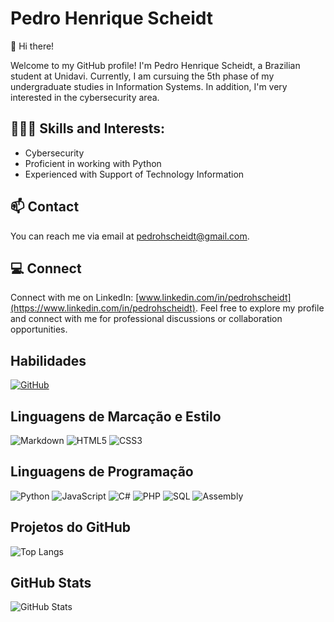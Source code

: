 # Pedro Henrique Scheidt

👋 Hi there!

Welcome to my GitHub profile! I'm Pedro Henrique Scheidt, a Brazilian student at Unidavi. Currently, I am cursuing the 5th phase of my undergraduate studies in Information Systems. In addition, I'm very interested in the cybersecurity area.

## 👨🏼‍💻 Skills and Interests:

- Cybersecurity
- Proficient in working with Python
- Experienced with Support of Technology Information

## 📫 Contact

You can reach me via email at [pedrohscheidt@gmail.com](mailto:pedrohscheidt@gmail.com).

## 💻 Connect

Connect with me on LinkedIn: [www.linkedin.com/in/pedrohscheidt](https://www.linkedin.com/in/pedrohscheidt). Feel free to explore my profile and connect with me for professional discussions or collaboration opportunities.
## Habilidades
[![GitHub](https://img.shields.io/badge/GitHub-000?style=for-the-badge&logo=github&logoColor=white)](https://github.com/HSP303)

## Linguagens de Marcação e Estilo
![Markdown](https://img.shields.io/badge/Markdown-000?style=for-the-badge&logo=markdown)
![HTML5](https://img.shields.io/badge/HTML5-000?style=for-the-badge&logo=html5&logoColor=white)
![CSS3](https://img.shields.io/badge/CSS3-000?style=for-the-badge&logo=css3&logoColor=white)

## Linguagens de Programação
![Python](https://img.shields.io/badge/python-%233776AB.svg?style=for-the-badge&logo=python&logoColor=white)
![JavaScript](https://img.shields.io/badge/javascript-%23323330.svg?style=for-the-badge&logo=javascript&logoColor=%23F7DF1E)
![C#](https://img.shields.io/badge/c%23-%23239120.svg?style=for-the-badge&logo=c-sharp&logoColor=white)
![PHP](https://img.shields.io/badge/php-%23777BB4.svg?style=for-the-badge&logo=php&logoColor=white)
![SQL](https://img.shields.io/badge/sql-%2300f.svg?style=for-the-badge&logo=sqlite&logoColor=white)
![Assembly](https://img.shields.io/badge/assembly-%23ED1C24.svg?style=for-the-badge&logo=assemblyscript&logoColor=white)

## Projetos do GitHub
![Top Langs](https://github-readme-stats-git-masterrstaa-rickstaa.vercel.app/api/top-langs/?username=HSP303&layout=compact&bg_color=000&border_color=30A3DC&title_color=E94D5F&text_color=FFF)

## GitHub Stats
![GitHub Stats](https://github-readme-stats.vercel.app/api?username=HSP303&theme=transparent&bg_color=000000&border_color=000&show_icons=true&icon_color=FF0000&title_color=FFFFFF&text_color=FFFFFF&hide=stars)
